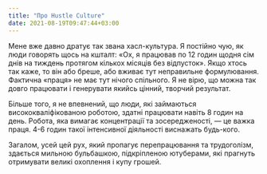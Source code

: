 ```yaml
---
title: "Про Hustle Culture"
date: 2021-08-19T09:47:44+03:00
---
```


Мене вже давно дратує так звана хасл-культура. Я постійно чую, як люди говорять щось на кшталт: «Ох, я працював по 12 годин щодня сім днів на тиждень протягом кількох місяців без відпусток». Якщо хтось так каже, то він або бреше, або вживає тут неправильне формулювання. Фактична «праця» не має тут нічого спільного. Я не вірю, що можна так довго працювати і генерувати якийсь цінний, творчий результат.

Більше того, я не впевнений, що люди, які займаються висококваліфікованою роботою, здатні працювати навіть 8 годин на день. Робота, яка вимагає концентрації та зосередженості, — це важка праця. 4-6 годин такої інтенсивної діяльності виснажать будь-кого.

Загалом, усей цей рух, який пропагує перепрацювання та трудоголізм, здається мильною бульбашкою, підкріпленою ютуберами, які прагнуть отримувати великі охоплення і купу грошей.
